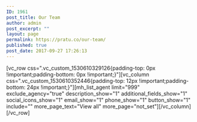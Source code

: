 ```yaml
---
ID: 1961
post_title: Our Team
author: admin
post_excerpt: ""
layout: page
permalink: https://pratu.co/our-team/
published: true
post_date: 2017-09-27 17:26:13
---
```

[vc_row css=".vc_custom_1530610329126{padding-top: 0px !important;padding-bottom: 0px !important;}"][vc_column css=".vc_custom_1530610352446{padding-top: 12px !important;padding-bottom: 24px !important;}"][mh_list_agent limit="999" exclude_agency="true" description_show="1" additional_fields_show="1" social_icons_show="1" email_show="1" phone_show="1" button_show="1" include="" more_page_text="View all" more_page="not_set"][/vc_column][/vc_row]
